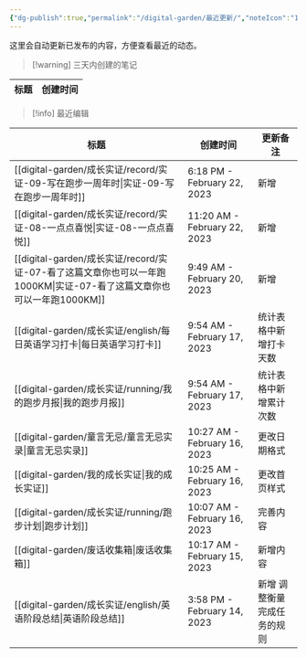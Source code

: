 ```yaml
---
{"dg-publish":true,"permalink":"/digital-garden/最近更新/","noteIcon":"1"}
---
```



这里会自动更新已发布的内容，方便查看最近的动态。

> [!warning] 三天内创建的笔记

| 标题 | 创建时间 |
| -- | ---- |


> [!info] 最近编辑

| 标题                                                                                     | 创建时间                         | 更新备注           |
| -------------------------------------------------------------------------------------- | ---------------------------- | -------------- |
| [[digital-garden/成长实证/record/实证-09-写在跑步一周年时\|实证-09-写在跑步一周年时]]                       | 6:18 PM - February 22, 2023  | 新增             |
| [[digital-garden/成长实证/record/实证-08-一点点喜悦\|实证-08-一点点喜悦]]                             | 11:20 AM - February 22, 2023 | 新增             |
| [[digital-garden/成长实证/record/实证-07-看了这篇文章你也可以一年跑1000KM\|实证-07-看了这篇文章你也可以一年跑1000KM]] | 9:49 AM - February 20, 2023  | 新增             |
| [[digital-garden/成长实证/english/每日英语学习打卡\|每日英语学习打卡]]                                  | 9:54 AM - February 17, 2023  | 统计表格中新增打卡天数    |
| [[digital-garden/成长实证/running/我的跑步月报\|我的跑步月报]]                                      | 9:54 AM - February 17, 2023  | 统计表格中新增累计次数    |
| [[digital-garden/童言无忌/童言无忌实录\|童言无忌实录]]                                              | 10:27 AM - February 16, 2023 | 更改日期格式         |
| [[digital-garden/我的成长实证\|我的成长实证]]                                                   | 10:25 AM - February 16, 2023 | 更改首页样式         |
| [[digital-garden/成长实证/running/跑步计划\|跑步计划]]                                          | 10:07 AM - February 16, 2023 | 完善内容           |
| [[digital-garden/废话收集箱\|废话收集箱]]                                                     | 10:17 AM - February 15, 2023 | 新增内容           |
| [[digital-garden/成长实证/english/英语阶段总结\|英语阶段总结]]                                      | 3:58 PM - February 14, 2023  | 新增 调整衡量完成任务的规则 |

